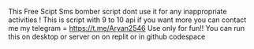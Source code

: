 This Free Scipt Sms bomber script dont use it for any inappropriate activities !
This is script with 9 to 10 api if you want more you can contact me my telegram = https://t.me/Aryan2546
Use only for fun!!
You can run this on desktop or server on on replit or in  github codespace 

